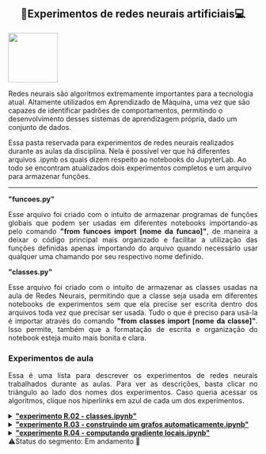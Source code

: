 <h2 align="center"> 🧠Experimentos de redes neurais artificiais💻 </h2>

<img src="https://user-images.githubusercontent.com/107013536/225460843-633e8f40-683f-4d8f-a420-c627d1d0a459.png" width="100" hight="100">

Redes neurais são algoritmos extremamente importantes para a tecnologia atual. Altamente utilizados em Aprendizado de Máquina, uma vez que são capazes de identificar padrões de comportamentos, permitindo o desenvolvimento desses sistemas de aprendizagem própria, dado um conjunto de dados.

Essa pasta reservada para experimentos de redes neurais realizados durante as aulas da disciplina. Nela é possível ver que há diferentes arquivos .ipynb os quais dizem respeito ao notebooks do JupyterLab. Ao todo se encontram atualizados dois experimentos completos e um arquivo para armazenar funções.

<hr>

<summary><b> "funcoes.py" </b></summary>
<p align='justify'>
Esse arquivo foi criado com o intuito de armazenar programas de funções globais que podem ser usadas em diferentes notebooks importando-as pelo comando <b>"from funcoes import [nome da funcao]"</b>, de maneira a deixar o código principal mais organizado e facilitar a utilização das funções definidas apenas importando do arquivo quando necessário usar qualquer uma chamando por seu respectivo nome definido.
</p>

<summary><b> "classes.py" </b></summary>
<p align='justify'>
Esse arquivo foi criado com o intuito de armazenar as classes usadas na aula de Redes Neurais, permitindo que a classe seja usada em diferentes notebooks de experimentos sem que ela precise ser escrita dentro dos arquivos toda vez que precisar ser usada. Tudo o que é preciso para usá-la é importar através do comando <b>"from classes import [nome da classe]"</b>. Isso permite, também que a formatação de escrita e organização do notebook esteja muito mais bonita e clara. 
</p>

<h3> Experimentos de aula </h3>
<p align='justify'>
Essa é uma lista para descrever os experimentos de redes neurais trabalhados durante as aulas. Para ver as descrições, basta clicar no triângulo ao lado dos nomes dos experimentos. Caso queria acessar os algoritmos, clique nos hiperlinks em azul de cada um dos experimentos.
</p>

<details><summary><b><a href="https://github.com/Sophlechim/Redes-Neurais---Sophia/blob/main/RedesNeurais/experimento%20R.02%20-%20classes.ipynb"> "experimento R.02 - classes.ipynb" </a></b></summary>
<p align='justify'>
Estamos finalmente fazendo o nosso primeiro expeirmento do segmento de Redes Neurais, o qual nos introduz um novo modelo de código classes. Vale ressaltar que este e o terceiro experimento foram feitos antes do primeiro porque não iremos trabalhar com ele.
</p>
<p align='justify'>
Mas o que são classes??? Elas são um modelo de código que serve para criar objetos, quaisquer coisas, pois em `Python`, quase tudo pode ser classificado como objeto. É uma forma muito útil de organizar dados e funções, de maneira que elas podem ser armazenadas em secções diferentes para cada tipo de objeto que queremos criar. A estrutura que exige o uso das classes é complexa de uma forma que apenas listas, funções, dicionários e conjuntos não conseguem realizar.
</p>
</details>

<details><summary><b><a href="https://github.com/Sophlechim/Redes-Neurais---Sophia/blob/main/RedesNeurais/experimento%20R.03%20-%20construindo%20um%20grafo%20automaticamente.ipynb"> "experimento R.03 - construindo um grafos automaticamente.ipynb" </a></b></summary>
<p align='justify'>
Seguindo o assunto sobre classes em `Python`, esse experimento três, feito na mesma aula que o experimento dois, utilizamos da modelo de classes para construir o primeiro passo de uma rede neural artificial usando um grafo que trabalhamos em sala de aula, fora do JupyterLab Notebook. Podemos ver esse grafo construído na secção `Refazendo o grafo que fizemos na aula anterior`. 
</p>
<p align='justify'>
<b>Nota:</b> Por enquanto, qualquer grafo plotado neste Notebook não pode ser visualizado, pois meu computador não possui o software necessário para retornar a imagem dentro do JupyterLab. Caso não tenha o software em seu computador e queria ver sem precisar baixá-lo, primeiramente, certifique-se de que tenha instalado o pacote `graphviz` (pode baixá-lo usando o código presente na célula 'raw' abaixo). Depois, acesse o seguinte link <a href="https://dreampuf.github.io/GraphvizOnline/"> GraphvizOnline </a> e copie cada um dos URL's retornados pelos códigos acima e substitua o que está no script em preto pelo `digraph` que deseja ver.
</p>
</details>

<details><summary><b><a href="https://github.com/Sophlechim/Redes-Neurais---Sophia/blob/main/RedesNeurais/experimento%20R.04%20-%20computando%20gradientes%20locais.ipynb"> "experimento R.04 - computando gradiente locais.ipynb" </a></b></summary>
<p align='justify'>
Partimos agora para a parte matemática da construção de um grafo computacional para uma rede neural artificial. Essa construção utilizou-se do mesmo conceito de classe trabalhado nos experimentos anteriores, para construir nossos grafos. Sendo assim, continuamos a trabalhar com a nossa classe criada no notebook anterior, R.03, para gerar o grafo computacional, de forma que atualizamos ele com novas informações com o intuito de calcular os gradientes locais através do processo chamado <i><b>backpropagation</i></b>. Este processo é uma base muito importante para a construção de uma rede neural, usando a <i><b>regra de cadeia</i></b> para treinar o modelo de rede, ajustando o peso das ligações da rede para minimizar a diferença entre o vetor de saída real e o esperado, como dito pelos autores do do artigo <a href='https://www.nature.com/articles/323533a0'>"Learning representation by back-propagation errors"</a>. A qualidade desse ajuste é medida pelo gradiente local de cada vértice numérico.
</p>
<p align='justify'>
Com isso, nós buscamos computar os gradientes locais e treinar uma rede neural manualmente, ou seja, definimos uma equação para calculá-los e alteramos parâmetros de maneira não muito prática. Por isso, aprendemos também à calcular o gradiente de maneira automática.
</p>
</details>
⚠️Status do segmento: Em andamento 🔄
